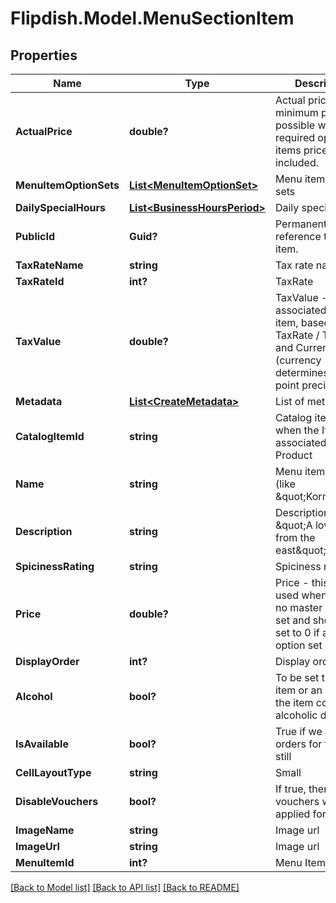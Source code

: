 # Flipdish.Model.MenuSectionItem
## Properties

Name | Type | Description | Notes
------------ | ------------- | ------------- | -------------
**ActualPrice** | **double?** | Actual price - the minimum price possible when all required option set items prices are included. | [optional] 
**MenuItemOptionSets** | [**List&lt;MenuItemOptionSet&gt;**](MenuItemOptionSet.md) | Menu item option sets | [optional] 
**DailySpecialHours** | [**List&lt;BusinessHoursPeriod&gt;**](BusinessHoursPeriod.md) | Daily special hours | [optional] 
**PublicId** | **Guid?** | Permanent reference to the item. | [optional] 
**TaxRateName** | **string** | Tax rate name | [optional] 
**TaxRateId** | **int?** | TaxRate | [optional] 
**TaxValue** | **double?** | TaxValue - the tax associated with this item, based on TaxRate / TaxType and Currency (currency determines decimal point precision) | [optional] 
**Metadata** | [**List&lt;CreateMetadata&gt;**](CreateMetadata.md) | List of metadata | [optional] 
**CatalogItemId** | **string** | Catalog item Id when the Item is associated to a Product | [optional] 
**Name** | **string** | Menu item name (like \&quot;Korma\&quot;) | [optional] 
**Description** | **string** | Description (like \&quot;A lovely dish from the east\&quot;) | [optional] 
**SpicinessRating** | **string** | Spiciness rating | [optional] 
**Price** | **double?** | Price - this is only used when there is no master option set and should be set to 0 if a master option set exists. | [optional] 
**DisplayOrder** | **int?** | Display order | [optional] 
**Alcohol** | **bool?** | To be set true if the item or an option of the item contains an alcoholic drink. | [optional] 
**IsAvailable** | **bool?** | True if we accept orders for this item still | [optional] 
**CellLayoutType** | **string** | Small | Medium | Large  Affects the layout of the menu. | [optional] 
**DisableVouchers** | **bool?** | If true, then vouchers won&#39;t be applied for this item | [optional] 
**ImageName** | **string** | Image url | [optional] 
**ImageUrl** | **string** | Image url | [optional] 
**MenuItemId** | **int?** | Menu Item Id | [optional] 

[[Back to Model list]](../README.md#documentation-for-models) [[Back to API list]](../README.md#documentation-for-api-endpoints) [[Back to README]](../README.md)

